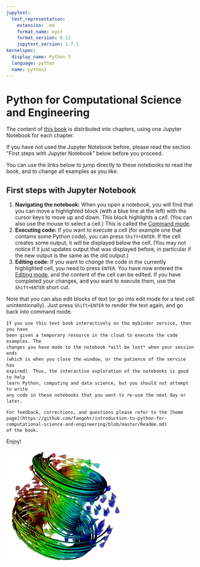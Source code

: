 ```yaml
---
jupytext:
  text_representation:
    extension: .md
    format_name: myst
    format_version: 0.12
    jupytext_version: 1.7.1
kernelspec:
  display_name: Python 3
  language: python
  name: python3
---
```


# Python for Computational Science and Engineering

The content of [this
book](https://github.com/fangohr/introduction-to-python-for-computational-science-and-engineering/blob/master/Readme.md)
is distributed into chapters, using one Jupyter Notebook for each chapter.

If you have not used the Jupyter Notebook before, please read the section "First
steps with Jupyter Notebook" below before you proceed.

You can use the links below to jump directly to these notebooks to read the
book, and to change all examples as you like.

## First steps with Jupyter Notebook

1. **Navigating the notebook:**
   When you open a notebook, you will find that you can
   move a highlighted block (with a blue line at the left) with the cursor keys
   to move up and down. This block highlights a *cell*. (You can also use the
   mouse to select a cell.) This is called the [Command
   mode](https://jupyter-notebook.readthedocs.io/en/stable/examples/Notebook/Notebook%20Basics.html#Command-mode).
2. **Executing code:**
   If you want to execute a cell (for example one that contains some Python
   code), you can press `Shift+ENTER`. If the cell creates some output, it will
   be displayed below the cell. (You may not notice if it just updates output
   that was displayed before, in particular if the new output is the same as the
   old output.)
3. **Editing code:**
   If you want to *change* the code in the currently highlighted cell, you need
   to press `ENTER`. You have now entered the [Editing
   mode](https://jupyter-notebook.readthedocs.io/en/stable/examples/Notebook/Notebook%20Basics.html#Edit-mode),
   and the content of the cell can be edited. If you have completed your
   changes, and you want to execute them, use the `Shift+ENTER` short cut.

Note that you can also edit blocks of text (or go into edit mode for a text cell
unintentionally). Just press `Shift+ENTER` to render the text again, and go back
into command mode.

```{warning} Changes on mybinder are temporary:
If you use this text book interactively on the mybinder service, then you have
been given a temporary resource in the cloud to execute the code examples. The
changes you have made to the notebook *will be lost* when your session ends
(which is when you close the window, or the patience of the service has
expired). Thus, the interactive exploration of the notebooks is good to help
learn Python, computing and data science, but you should not attempt to write
any code in these notebooks that you want to re-use the next day or later.
```

```{tip}
For feedback, corrections, and questions please refer to the [home
page](https://github.com/fangohr/introduction-to-python-for-computational-science-and-engineering/blob/master/Readme.md)
of the book.
```

Enjoy!

![Logo, created with MayaVi](static/images/mayavi/mayavi-samp.png "3d magnetisation vector field")
